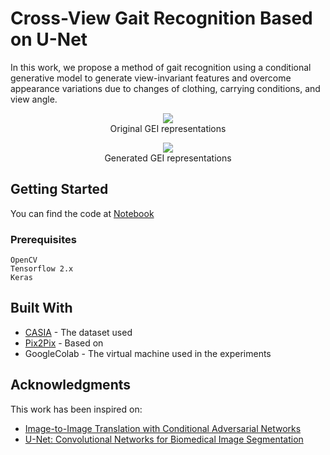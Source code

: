 # Cross-View Gait Recognition Based on U-Net

In this work, we propose a method of gait recognition using a conditional generative model to generate view-invariant features and overcome appearance variations due to changes of clothing, carrying conditions, and view angle. 

<figure>
<center>
<img src='https://gitlab.com/IsRaTiAl/gait/raw/master/Images/Subject120OriginalGEI.png'/>
<figcaption>Original GEI representations</figcaption></center>
</figure>

<figure>
<center>
<img src='https://gitlab.com/IsRaTiAl/gait/raw/master/Images/Subject120GeneratedGEI.png'/>
<figcaption>Generated GEI representations</figcaption></center>
</figure>

## Getting Started

You can find the code at [Notebook](https://gitlab.com/IsRaTiAl/gait/blob/master/Gait_U-Net_.ipynb)

### Prerequisites

```
OpenCV
Tensorflow 2.x
Keras
```

## Built With

* [CASIA](http://www.cbsr.ia.ac.cn/english/Gait%20Databases.asp) - The dataset used
* [Pix2Pix](https://www.tensorflow.org/tutorials/generative/pix2pix) - Based on
* GoogleColab - The virtual machine used in the experiments 

## Acknowledgments

This work has been inspired on: 
* [Image-to-Image Translation with Conditional Adversarial Networks](https://arxiv.org/abs/1611.07004)
* [U-Net: Convolutional Networks for Biomedical Image Segmentation](https://arxiv.org/abs/1505.04597)
